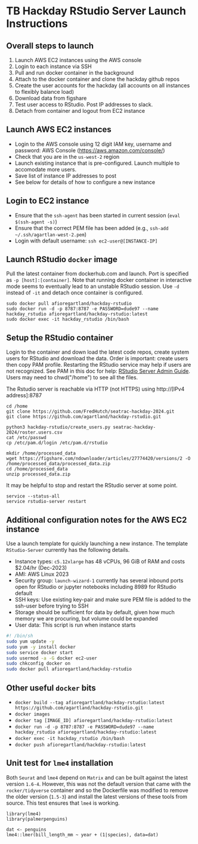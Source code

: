 # TB Hackday RStudio Server Launch Instructions

## Overall steps to launch
1. Launch AWS EC2 instances using the AWS console
2. Login to each instance via SSH
3. Pull and run docker container in the background
4. Attach to the docker container and clone the hackday github repos
5. Create the user accounts for the hackday (all accounts on all instances to flexibly balance load)
6. Download data from figshare
7. Test user access to RStudio. Post IP addresses to slack.
8. Detach from container and logout from EC2 instance


## Launch AWS EC2 instances
 - Login to the AWS console using 12 digit IAM key, username and password: AWS Console (https://aws.amazon.com/console/)
 - Check that you are in the `us-west-2` region
 - Launch existing instance that is pre-configured. Launch multiple to accomodate more users.
 - Save list of instance IP addresses to post
 - See below for details of how to configure a new instance

## Login to EC2 instance
 - Ensure that the `ssh-agent` has been started in current session (`eval $(ssh-agent -s)`)
 - Ensure that the correct PEM file has been added (e.g., `ssh-add ~/.ssh/agartlan-west-2.pem`)
 - Login with default username: `ssh ec2-user@[INSTANCE-IP]`

## Launch RStudio `docker` image
Pull the latest container from dockerhub.com and launch. Port is specified as `-p [host]:[container]`. Note that running docker container in interactive mode seems to eventually lead to an unstable RStudio session. Use `-d` instead of `-it` and detach once container is configured.

```
sudo docker pull afioregartland/hackday-rstudio
sudo docker run -d -p 8787:8787 -e PASSWORD=dude97 --name hackday_rstudio afioregartland/hackday-rstudio:latest
sudo docker exec -it hackday_rstudio /bin/bash
```

## Setup the RStudio container

Login to the container and down load the latest code repos, create system users for RStudio and download the data. Order is important: create users then copy PAM profile. Restarting the RStudio service may help if users are not recognized. See PAM in this doc for help: [RStudio Server Admin Guide](https://s3.amazonaws.com/rstudio-server/rstudio-server-pro-0.98.1074-admin-guide.pdf). Users may need to chwd("/home") to see all the files.

The Rstudio server is reachable via HTTP (not HTTPS) using http://[IPv4 address]:8787

```
cd /home
git clone https://github.com/FredHutch/seatrac-hackday-2024.git
git clone https://github.com/agartland/hackday-rstudio.git

python3 hackday-rstudio/create_users.py seatrac-hackday-2024/roster.users.csv
cat /etc/passwd
cp /etc/pam.d/login /etc/pam.d/rstudio

mkdir /home/processed_data
wget https://figshare.com/ndownloader/articles/27774420/versions/2 -O /home/processed_data/processed_data.zip
cd /home/processed_data
unzip processed_data.zip
```

It may be helpful to stop and restart the RStudio server at some point.
```
service --status-all
service rstudio-server restart
```

## Additional configuration notes for the AWS EC2 instance
Use a launch template for quickly launching a new instance. The template `RStudio-Server` currently has the following details.
 - Instance types: `c5.12xlarge` has 48 vCPUs, 96 GiB of RAM and costs $2.04/hr (Dec-2023)
 - AMI: AWS Linux 2023
 - Security group: `launch-wizard-1` currently has several inbound ports open for RStudio or jupyter notebooks including 8989 for RStudio default
 - SSH keys: Use existing key-pair and make sure PEM file is added to the ssh-user before trying to SSH
 - Storage should be sufficient for data by default, given how much memory we are procuring, but volume could be expanded
 - User data: This script is run when instance starts
 
 ```bash
 #! /bin/sh
sudo yum update -y
sudo yum -y install docker
sudo service docker start
sudo usermod -a -G docker ec2-user
sudo chkconfig docker on
sudo docker pull afioregartland/hackday-rstudio
```

## Other useful `docker` bits
 - `docker build --tag afioregartland/hackday-rstudio:latest https://github.com/agartland/hackday-rstudio.git`
 - `docker images`
 - `docker tag [IMAGE_ID] afioregartland/hackday-rstudio:latest`
 - `docker run -d -p 8787:8787 -e PASSWORD=dude97 --name hackday_rstudio afioregartland/hackday-rstudio:latest`
 - `docker exec -it hackday_rstudio /bin/bash`
 - `docker push afioregartland/hackday-rstudio:latest`

## Unit test for `lme4` installation

Both `Seurat` and `lme4` depend on `Matrix` and can be built against the latest version `1.6-4`. However, this was not the default version that came with the `rocker/tidyverse` container and so the Dockerfile was modified to remove the older version (`1.5-3`) and install the latest versions of these tools from source. This test ensures that `lme4` is working.

```
library(lme4)
library(palmerpenguins)

dat <- penguins
lme4::lmer(bill_length_mm ~ year + (1|species), data=dat)
```
